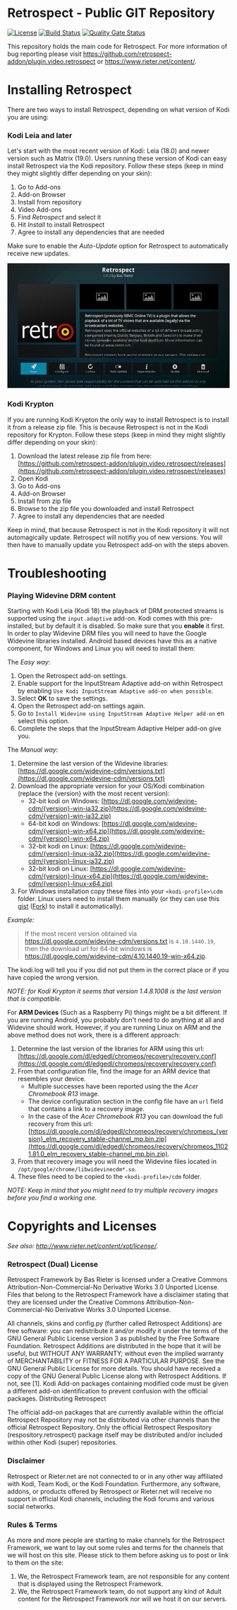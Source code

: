 # Retrospect - Public GIT Repository #
[![License](https://img.shields.io/badge/license-cc_by--nc--nd-brightgreen)](https://github.com/retrospect-addon/plugin.video.retrospect/blob/master/plugin.video.retrospect/license.txt)
[![Build Status](https://travis-ci.com/retrospect-addon/plugin.video.retrospect.svg?branch=master)](https://travis-ci.com/retrospect-addon/plugin.video.retrospect)
[![Quality Gate Status](https://sonarcloud.io/api/project_badges/measure?project=retrospect-addon:plugin.video.retrospect&metric=alert_status)](https://sonarcloud.io/dashboard?id=retrospect-addon:plugin.video.retrospect)


This repository holds the main code for Retrospect. For more information of bug reporting please visit https://github.com/retrospect-addon/plugin.video.retrospect or https://www.rieter.net/content/.

# Installing Retrospect #
There are two ways to install Retrospect, depending on what version of Kodi you are using:

### Kodi Leia and later
Let's start with the most recent version of Kodi: Leia (18.0) and newer version such as Matrix (19.0). Users running these version of Kodi can easy install Retrospect via the Kodi repository. Follow these steps (keep in mind they might slightly differ depending on your skin):

1. Go to Add-ons
1. Add-on Browser
1. Install from repository
1. Video Add-ons
1. Find _Retrospect_ and select it
1. Hit _Install_ to install Retrospect
1. Agree to install any dependencies that are needed

Make sure to enable the _Auto-Update_ option for Retrospect to automatically receive new updates.

![alt text](./plugin.video.retrospect/resources/media/retrospect01.jpg "The Retrospect information screen")

### Kodi Krypton    
If you are running Kodi Krypton the only way to install Retrospect is to install it from a release zip file. This is because Retrospect is not in the Kodi repository for Krypton. Follow these steps (keep in mind they might slightly differ depending on your skin):

1. Download the latest release zip file from here: [https://github.com/retrospect-addon/plugin.video.retrospect/releases](https://github.com/retrospect-addon/plugin.video.retrospect/releases)
1. Open Kodi
1. Go to Add-ons
1. Add-on Browser
1. Install from zip file
1. Browse to the zip file you downloaded and install Retrospect
1. Agree to install any dependencies that are needed

Keep in mind, that because Retrospect is not in the Kodi repository it will not automagically update. Retrospect will notifiy you of new versions. You will then have to manually update you Retrospect add-on with the steps aboven.

# Troubleshooting #

### Playing Widevine DRM content ###
Starting with Kodi Leia (Kodi 18) the playback of DRM protected streams is supported using the `input.adaptive` add-on. Kodi comes with this pre-installed, but by default it is disabled. So make sure that you **enable** it first. In order to play Widevine DRM files you will need to have the Google Widevine libraries installed. Android based devices have this as a native component, for Windows and Linux you will need to install them:

The _Easy way_:

1. Open the Retrospect add-on settings.
1. Enable support for the InputStream Adaptive add-on within Retrospect by enabling `Use Kodi InputStream Adaptive add-on when possible`.
1. Select **OK** to save the settings.
1. Open the Retrospect add-on settings again.
1. Go to `Install Widevine using InputStream Adaptive Helper add-on` en select this option.
1. Complete the steps that the InputStream Adaptive Helper add-on give you.

The _Manual way_:

1. Determine the last version of the Widevine libraries: [https://dl.google.com/widevine-cdm/versions.txt](https://dl.google.com/widevine-cdm/versions.txt)
1. Download the appropriate version for your OS/Kodi combination (replace the {version} with the most recent version):
    * 32-bit kodi on Windows: [https://dl.google.com/widevine-cdm/{version}-win-ia32.zip](https://dl.google.com/widevine-cdm/{version}-win-ia32.zip)
    * 64-bit kodi on Windows: [https://dl.google.com/widevine-cdm/{version}-win-x64.zip](https://dl.google.com/widevine-cdm/{version}-win-x64.zip)
    * 32-bit kodi on Linux: [https://dl.google.com/widevine-cdm/{version}-linux-ia32.zip](https://dl.google.com/widevine-cdm/{version}-linux-ia32.zip)
    * 32-bit kodi on Linux: [https://dl.google.com/widevine-cdm/{version}-linux-x64.zip](https://dl.google.com/widevine-cdm/{version}-linux-x64.zip)
1. For Windows installation copy these files into your `<kodi-profile>\cdm` folder. Linux users need to install them manually (or they can use this [gist](https://gist.github.com/ruario/3c873d43eb20553d5014bd4d29fe37f1) ([Fork](https://gist.github.com/basrieter/44a463a97a60958c36435d54d50debb4)) to install it automatically).

_Example:_
> If the most recent version obtained via https://dl.google.com/widevine-cdm/versions.txt is `4.10.1440.19`, then the download url for 64-bit windows is https://dl.google.com/widevine-cdm/4.10.1440.19-win-x64.zip.

The kodi.log will tell you if you did not put them in the correct place or if you have copied the wrong version.

_NOTE: for Kodi Krypton it seems that version 1.4.8.1008 is the last version that is compatible._

For **ARM Devices** (Such as a Raspberry Pi) things might be a bit different. If you are running Android, you probably don't need to do anything at all and Widevine should work. However, if you are running Linux on ARM and the above method does not work, there is a different approach:

1. Determine the last version of the libraries for ARM using this url: [https://dl.google.com/dl/edgedl/chromeos/recovery/recovery.conf](https://dl.google.com/dl/edgedl/chromeos/recovery/recovery.conf)
1. From that configuration file, find the image for an ARM device that resembles your device. 
    * Multiple successes have been reported using the the *Acer Chromebook R13* image.
    * The device configuration section in the config file have an `url` field that contains a link to a recovery image. 
    * In the case of the *Acer Chromebook R13* you can download the full recovery from this url: [https://dl.google.com/dl/edgedl/chromeos/recovery/chromeos_{version}_elm_recovery_stable-channel_mp.bin.zip](https://dl.google.com/dl/edgedl/chromeos/recovery/chromeos_11021.81.0_elm_recovery_stable-channel_mp.bin.zip).
1. From that recovery image you will need the Widevine files located in `/opt/google/chrome/libwidevinecdm*.so`.
1. These files need to be copied to the `<kodi-profile>/cdm` folder.

_NOTE: Keep in mind that you might need to try multiple recovery images before you find a working one._ 

# Copyrights and Licenses #
*See also: http://www.rieter.net/content/xot/license/.*

### Retrospect (Dual) License ###
Retrospect Framework by Bas Rieter is licensed under a Creative Commons Attribution-Non-Commercial-No Derivative Works 3.0 Unported License. Files that belong to the Retrospect Framework have a disclaimer stating that they are licensed under the Creative Commons Attribution-Non-Commercial-No Derivative Works 3.0 Unported License.

All channels, skins and config.py (further called Retrospect Additions) are free software: you can redistribute it and/or modify it under the terms of the GNU General Public License version 3 as published by the Free Software Foundation. Retrospect Additions are distributed in the hope that it will be useful, but WITHOUT ANY WARRANTY; without even the implied warranty of MERCHANTABILITY or FITNESS FOR A PARTICULAR PURPOSE. See the GNU General Public License for more details. You should have received a copy of the GNU General Public License along with Retrospect Additions. If not, see [1]. Kodi Add-on packages containing modified code must be given a different add-on identification to prevent confusion with the official packages.
Distributing Retrospect

The official add-on packages that are currently available within the official Retrospect Repository may not be distributed via other channels than the official Retrospect Repository. Only the official Retrospect Respository (respository.retrospect) package itself may be distributed and/or included within other Kodi (super) repositories.

### Disclaimer ###
Retrospect or Rieter.net are not connected to or in any other way affiliated with Kodi, Team Kodi, or the Kodi Foundation. Furthermore, any software, addons, or products offered by Retrospect or Rieter.net will receive no support in official Kodi channels, including the Kodi forums and various social networks.

### Rules & Terms ###
As more and more people are starting to make channels for the Retrospect Framework, we want to lay out some rules and terms for the channels that we will host on this site. Please stick to them before asking us to post or link to them on the site:

 1. We, the Retrospect Framework team, are not responsible for any content that is displayed using the Retrospect Framework.
 1. We, the Retrospect Framework team, do not support any kind of Adult content for the Retrospect Framework nor will we host it on our servers.

